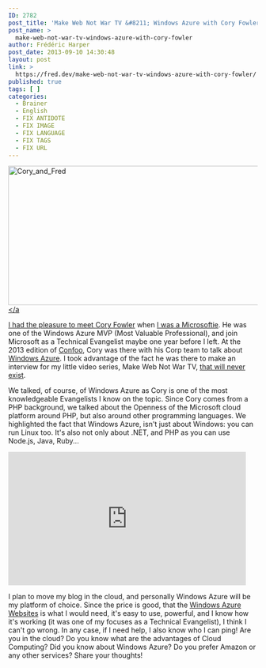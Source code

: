 ```yaml
---
ID: 2782
post_title: 'Make Web Not War TV &#8211; Windows Azure with Cory Fowler'
post_name: >
  make-web-not-war-tv-windows-azure-with-cory-fowler
author: Frédéric Harper
post_date: 2013-09-10 14:30:48
layout: post
link: >
  https://fred.dev/make-web-not-war-tv-windows-azure-with-cory-fowler/
published: true
tags: [ ]
categories:
  - Brainer
  - English
  - FIX ANTIDOTE
  - FIX IMAGE
  - FIX LANGUAGE
  - FIX TAGS
  - FIX URL
---
```

<a href="http://fred.dev/wp-content/uploads/2013/09/Cory_and_Fred.jpg"><img alt="Cory_and_Fred" src="http://fred.dev/wp-content/uploads/2013/09/Cory_and_Fred.jpg" width="600" height="282"/></a<p>I had the pleasure to meet <a href="https://blog.syntaxc4.net/" target="_blank" rel="noopener noreferrer">Cory Fowler</a> when <a title="I’m leaving Microsoft, looking for a new opportunity" href="http://fred.dev/im-leaving-microsoft-looking-for-a-new-opportunity/">I was a Microsoftie</a>. He was one of the Windows Azure MVP (Most Valuable Professional), and join Microsoft as a Technical Evangelist maybe one year before I left. At the 2013 edition of <a href="https://confoo.ca/en" target="_blank" rel="noopener noreferrer">Confoo</a>, Cory was there with his Corp team to talk about <a href="https://www.windowsazure.com/en-us/" target="_blank" rel="noopener noreferrer">Windows Azure</a>. I took advantage of the fact he was there to make an interview for my little video series, Make Web Not War TV, <a title="Make Web Not War TV – An unfinished project" href="https://fred.dev/make-web-not-war-tv-an-unfinished-project/">that will never exist</a>.</p><p>We talked, of course, of Windows Azure as Cory is one of the most knowledgeable Evangelists I know on the topic. Since Cory comes from a PHP background, we talked about the Openness of the Microsoft cloud platform around PHP, but also around other programming languages. We highlighted the fact that Windows Azure, isn't just about Windows: you can run Linux too. It's also not only about .NET, and PHP as you can use Node.js, Java, Ruby...</p><div class="embed video YouTube"><iframe width="480" height="270" src="https://www.youtube.com/embed/Jl1piS4sUyg?feature=oembed" frameborder="0" allowfullscreen></iframe></div><p>I plan to move my blog in the cloud, and personally Windows Azure will be my platform of choice. Since the price is good, that the <a href="https://www.windowsazure.com/en-us/services/web-sites/" target="_blank" rel="noopener noreferrer">Windows Azure Websites</a> is what I would need, it's easy to use, powerful, and I know how it's working (it was one of my focuses as a Technical Evangelist), I think I can't go wrong. In any case, if I need help, I also know who I can ping! Are you in the cloud? Do you know what are the advantages of Cloud Computing? Did you know about Windows Azure? Do you prefer Amazon or any other services? Share your thoughts!</p> 